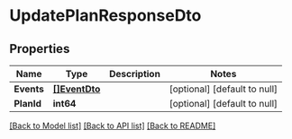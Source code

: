 # UpdatePlanResponseDto

## Properties
| Name       | Type                          | Description | Notes                        |
| ---------- | ----------------------------- | ----------- | ---------------------------- |
| **Events** | [**[]EventDto**](EventDto.md) |             | [optional] [default to null] |
| **PlanId** | **int64**                     |             | [optional] [default to null] |

[[Back to Model list]](../README.md#documentation-for-models) [[Back to API list]](../README.md#documentation-for-api-endpoints) [[Back to README]](../README.md)

